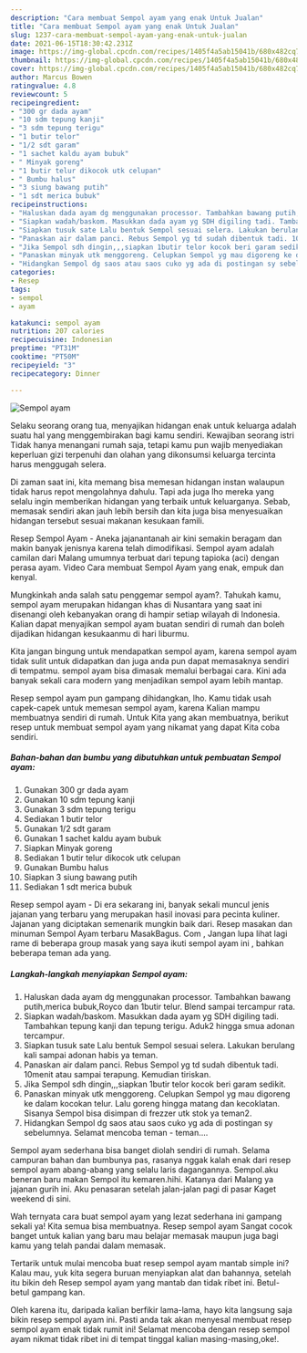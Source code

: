 ```yaml
---
description: "Cara membuat Sempol ayam yang enak Untuk Jualan"
title: "Cara membuat Sempol ayam yang enak Untuk Jualan"
slug: 1237-cara-membuat-sempol-ayam-yang-enak-untuk-jualan
date: 2021-06-15T18:30:42.231Z
image: https://img-global.cpcdn.com/recipes/1405f4a5ab15041b/680x482cq70/sempol-ayam-foto-resep-utama.jpg
thumbnail: https://img-global.cpcdn.com/recipes/1405f4a5ab15041b/680x482cq70/sempol-ayam-foto-resep-utama.jpg
cover: https://img-global.cpcdn.com/recipes/1405f4a5ab15041b/680x482cq70/sempol-ayam-foto-resep-utama.jpg
author: Marcus Bowen
ratingvalue: 4.8
reviewcount: 5
recipeingredient:
- "300 gr dada ayam"
- "10 sdm tepung kanji"
- "3 sdm tepung terigu"
- "1 butir telor"
- "1/2 sdt garam"
- "1 sachet kaldu ayam bubuk"
- " Minyak goreng"
- "1 butir telur dikocok utk celupan"
- " Bumbu halus"
- "3 siung bawang putih"
- "1 sdt merica bubuk"
recipeinstructions:
- "Haluskan dada ayam dg menggunakan processor. Tambahkan bawang putih,merica bubuk,Royco dan 1butir telur. Blend sampai tercampur rata."
- "Siapkan wadah/baskom. Masukkan dada ayam yg SDH digiling tadi. Tambahkan tepung kanji dan tepung terigu. Aduk2 hingga smua adonan tercampur."
- "Siapkan tusuk sate Lalu bentuk Sempol sesuai selera. Lakukan berulang kali sampai adonan habis ya teman."
- "Panaskan air dalam panci. Rebus Sempol yg td sudah dibentuk tadi. 10menit atau sampai terapung. Kemudian tiriskan."
- "Jika Sempol sdh dingin,,,siapkan 1butir telor kocok beri garam sedikit."
- "Panaskan minyak utk menggoreng. Celupkan Sempol yg mau digoreng ke dalam kocokan telur. Lalu goreng hingga matang dan kecoklatan. Sisanya Sempol bisa disimpan di frezzer utk stok ya teman2."
- "Hidangkan Sempol dg saos atau saos cuko yg ada di postingan sy sebelumnya. Selamat mencoba teman - teman...."
categories:
- Resep
tags:
- sempol
- ayam

katakunci: sempol ayam 
nutrition: 207 calories
recipecuisine: Indonesian
preptime: "PT31M"
cooktime: "PT50M"
recipeyield: "3"
recipecategory: Dinner

---
```



![Sempol ayam](https://img-global.cpcdn.com/recipes/1405f4a5ab15041b/680x482cq70/sempol-ayam-foto-resep-utama.jpg)

Selaku seorang orang tua, menyajikan hidangan enak untuk keluarga adalah suatu hal yang menggembirakan bagi kamu sendiri. Kewajiban seorang istri Tidak hanya menangani rumah saja, tetapi kamu pun wajib menyediakan keperluan gizi terpenuhi dan olahan yang dikonsumsi keluarga tercinta harus menggugah selera.

Di zaman  saat ini, kita memang bisa memesan hidangan instan walaupun tidak harus repot mengolahnya dahulu. Tapi ada juga lho mereka yang selalu ingin memberikan hidangan yang terbaik untuk keluarganya. Sebab, memasak sendiri akan jauh lebih bersih dan kita juga bisa menyesuaikan hidangan tersebut sesuai makanan kesukaan famili. 

Resep Sempol Ayam - Aneka jajanantanah air kini semakin beragam dan makin banyak jenisnya karena telah dimodifikasi. Sempol ayam adalah camilan dari Malang umumnya terbuat dari tepung tapioka (aci) dengan perasa ayam. Video Cara membuat Sempol Ayam yang enak, empuk dan kenyal.

Mungkinkah anda salah satu penggemar sempol ayam?. Tahukah kamu, sempol ayam merupakan hidangan khas di Nusantara yang saat ini disenangi oleh kebanyakan orang di hampir setiap wilayah di Indonesia. Kalian dapat menyajikan sempol ayam buatan sendiri di rumah dan boleh dijadikan hidangan kesukaanmu di hari liburmu.

Kita jangan bingung untuk mendapatkan sempol ayam, karena sempol ayam tidak sulit untuk didapatkan dan juga anda pun dapat memasaknya sendiri di tempatmu. sempol ayam bisa dimasak memalui berbagai cara. Kini ada banyak sekali cara modern yang menjadikan sempol ayam lebih mantap.

Resep sempol ayam pun gampang dihidangkan, lho. Kamu tidak usah capek-capek untuk memesan sempol ayam, karena Kalian mampu membuatnya sendiri di rumah. Untuk Kita yang akan membuatnya, berikut resep untuk membuat sempol ayam yang nikamat yang dapat Kita coba sendiri.

<!--inarticleads1-->

##### Bahan-bahan dan bumbu yang dibutuhkan untuk pembuatan Sempol ayam:

1. Gunakan 300 gr dada ayam
1. Gunakan 10 sdm tepung kanji
1. Gunakan 3 sdm tepung terigu
1. Sediakan 1 butir telor
1. Gunakan 1/2 sdt garam
1. Gunakan 1 sachet kaldu ayam bubuk
1. Siapkan  Minyak goreng
1. Sediakan 1 butir telur dikocok utk celupan
1. Gunakan  Bumbu halus
1. Siapkan 3 siung bawang putih
1. Sediakan 1 sdt merica bubuk


Resep sempol ayam - Di era sekarang ini, banyak sekali muncul jenis jajanan yang terbaru yang merupakan hasil inovasi para pecinta kuliner. Jajanan yang diciptakan semenarik mungkin baik dari. Resep masakan dan minuman Sempol Ayam terbaru MasakBagus. Com , Jangan lupa lihat lagi rame di beberapa group masak yang saya ikuti sempol ayam ini , bahkan beberapa teman ada yang. 

<!--inarticleads2-->

##### Langkah-langkah menyiapkan Sempol ayam:

1. Haluskan dada ayam dg menggunakan processor. Tambahkan bawang putih,merica bubuk,Royco dan 1butir telur. Blend sampai tercampur rata.
1. Siapkan wadah/baskom. Masukkan dada ayam yg SDH digiling tadi. Tambahkan tepung kanji dan tepung terigu. Aduk2 hingga smua adonan tercampur.
1. Siapkan tusuk sate Lalu bentuk Sempol sesuai selera. Lakukan berulang kali sampai adonan habis ya teman.
1. Panaskan air dalam panci. Rebus Sempol yg td sudah dibentuk tadi. 10menit atau sampai terapung. Kemudian tiriskan.
1. Jika Sempol sdh dingin,,,siapkan 1butir telor kocok beri garam sedikit.
1. Panaskan minyak utk menggoreng. Celupkan Sempol yg mau digoreng ke dalam kocokan telur. Lalu goreng hingga matang dan kecoklatan. Sisanya Sempol bisa disimpan di frezzer utk stok ya teman2.
1. Hidangkan Sempol dg saos atau saos cuko yg ada di postingan sy sebelumnya. Selamat mencoba teman - teman....


Sempol ayam sederhana bisa banget diolah sendiri di rumah. Selama campuran bahan dan bumbunya pas, rasanya nggak kalah enak dari resep sempol ayam abang-abang yang selalu laris dagangannya. Sempol.aku beneran baru makan Sempol itu kemaren.hihi. Katanya dari Malang ya jajanan gurih ini. Aku penasaran setelah jalan-jalan pagi di pasar Kaget weekend di sini. 

Wah ternyata cara buat sempol ayam yang lezat sederhana ini gampang sekali ya! Kita semua bisa membuatnya. Resep sempol ayam Sangat cocok banget untuk kalian yang baru mau belajar memasak maupun juga bagi kamu yang telah pandai dalam memasak.

Tertarik untuk mulai mencoba buat resep sempol ayam mantab simple ini? Kalau mau, yuk kita segera buruan menyiapkan alat dan bahannya, setelah itu bikin deh Resep sempol ayam yang mantab dan tidak ribet ini. Betul-betul gampang kan. 

Oleh karena itu, daripada kalian berfikir lama-lama, hayo kita langsung saja bikin resep sempol ayam ini. Pasti anda tak akan menyesal membuat resep sempol ayam enak tidak rumit ini! Selamat mencoba dengan resep sempol ayam nikmat tidak ribet ini di tempat tinggal kalian masing-masing,oke!.

